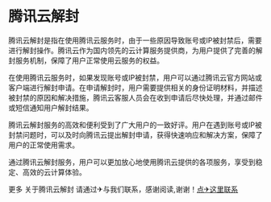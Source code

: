 # 腾讯云解封

腾讯云解封是指在使用腾讯云服务时，由于一些原因导致账号或IP被封禁后，需要进行解封操作。腾讯云作为国内领先的云计算服务提供商，为用户提供了完善的解封服务机制，保障了用户正常使用云服务的权益。

在使用腾讯云服务时，如果发现账号或IP被封禁，用户可以通过腾讯云官方网站或客户端进行解封申请。在申请解封时，用户需要提供相关的身份证明材料，并描述被封禁的原因和解决措施，腾讯云客服人员会在收到申请后尽快处理，并通过邮件或短信通知用户解封结果。

腾讯云解封服务的高效和便利受到了广大用户的一致好评。用户在遇到账号或IP被封禁问题时，可以及时向腾讯云提出解封申请，获得快速响应和解决方案，保障了用户的正常使用需求。

通过腾讯云解封服务，用户可以更加放心地使用腾讯云提供的各项服务，享受到稳定、高效的云计算体验。

更多 关于腾讯云解封 请通过✈与我们联系，感谢阅读,谢谢！[点✈这里联系](https://d.k02.cc)